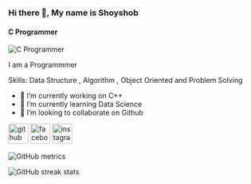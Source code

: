 ### Hi there 👋, My name is Shoyshob
#### C Programmer
![C Programmer](https://www.facebook.com/messenger_media/?attachment_id=670087171564686&message_id=mid.%24cAAAB-3u3mAeMBf8fZWF1LmXqdXCu&thread_id=100077008482119)

I am a Programmmer 

Skills: Data Structure , Algorithm , Object Oriented and  Problem Solving  

- 🔭 I’m currently working on C++ 
- 🌱 I’m currently learning Data Science 
- 👯 I’m looking to collaborate on Github 


[<img src='https://cdn.jsdelivr.net/npm/simple-icons@3.0.1/icons/github.svg' alt='github' height='40'>](https://github.com/theshadmansadik)  [<img src='https://cdn.jsdelivr.net/npm/simple-icons@3.0.1/icons/facebook.svg' alt='facebook' height='40'>](https://www.facebook.com/shoyshob03)  [<img src='https://cdn.jsdelivr.net/npm/simple-icons@3.0.1/icons/instagram.svg' alt='instagram' height='40'>](https://www.instagram.com/shoyshob03/)  

![GitHub metrics](https://metrics.lecoq.io/theshadmansadik)  

![GitHub streak stats](https://streak-stats.demolab.com/?user=theshadmansadik)  

